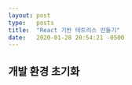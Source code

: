 ```yaml
---
layout: post
type:   posts
title:  "React 기반 테트리스 만들기"
date:   2020-01-28 20:54:21 -0500
---
```


## 개발 환경 초기화

